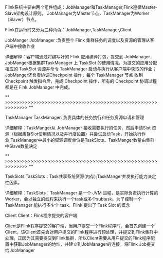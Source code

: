 Flink系统主要由两个组件组成：JobManager和TaskManager,Flink遵循Master-Slave架构设计原则。
JobManager为Master节点，TaskManager为Worker（Slaver）节点。

Flink在运行时又分为三种角色：JobManager,TaskManager,Client

JobManger
JobManager :负责整个 Flink 集群任务的调度以及资源的管理从客户端中接收作业

详细解释：客户端通过将编写好的 Flink 应用编译打包，提交到 JobManager，JobManger根据集群TaskManager 上 TaskSlot 的使用情况，为提交的应用分配相应的 TaskSlot 资源并命令 TaskManager 启动与执行从客户端中获取的作业；JobManger还负责协调Checkpoint 操作，每个 TaskManager 节点 收到 Checkpoint 触发指令后，完成 Checkpoint 操作，所有的 Checkpoint 协调过程都是在 Fink JobManager 中完成。

** >>>>>>>>>>>>>>>>>>>>>>>>>>>>>>>>>>>>>>>>>>>>>>>>>>>>>>>>>>>>>> **

TaskManager
TaskManager: 负责具体的任务执行和任务资源申请和管理

详细解释：TaskManger从 JobManager 接收需要执行的任务，然后申请Slot 资源（根据集群Slot使用情况以及并行度设置）并尝试启动Task，开始执行作业,TaskManager中最小的资源调度单位是TaskSlots。TaskManger数量由集群中Slave数量决定

** >>>>>>>>>>>>>>>>>>>>>>>>>>>>>>>>>>>>>>>>>>>>>>>>>>>>>>>>>>>>>> **

TaskSlots
TaskSlots：Task共享系统资源(内存);TaskManger并发执行能力决定性因素。

详细解释：TaskSlots：TaskManager 是一个 JVM 进程，是实际负责执行计算的Worker，会以独立的线程来执行一个task或多个subtask。为了控制一个 TaskManager 能执行多少个 task，Flink 提出了 Task Slot 的概念

Client
Client：Flink程序提交的客户端

Client是Flink程序提交的客户端，当用户提交一个Flink程序时，会首先创建一个Client，该Client首先会对用户提交的Flink程序进行预处理，并提交到Flink集群中处理。正因为其需要提交到Flink集群，所以Client需要从用户提交的Flink程序配置中获取JobManager的地址，并建立到JobManager的连接，将Flink Job提交给JobManager
